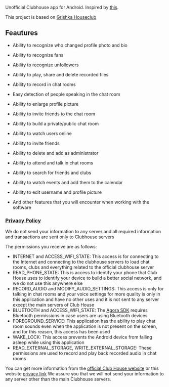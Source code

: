 Unofficial Clubhouse app for Android. Inspired by [this](https://github.com/stypr/clubhouse-py).

This project is based on [Grishka Houseclub](https://github.com/grishka/Houseclub)


## Feautures


* Ability to recognize who changed profile photo and bio

* Ability to recognize fans

* Ability to recognize unfollowers

* Ability to play, share and delete recorded files

* Ability to record in chat rooms

* Easy detection of people speaking in the chat room

* Ability to enlarge profile picture

* Ability to invite friends to the chat room

* Ability to build a private/public chat room

* Ability to watch users online

* Ability to invite friends

* Ability to delete and add as administrator

* Ability to attend and talk in chat rooms

* Ability to search for friends and clubs

* Ability to watch events and add them to the calendar

* Ability to edit username and profile picture

* And other features that you will encounter when working with the software





### [Privacy Policy](https://github.com/mrnadimi/GoldClubHouse/wiki/Privacy-Policy)

We do not send your information to any server and all required information and transactions are sent only to Clubhouse servers

The permissions you receive are as follows:

   * INTERNET and ACCESS_WIFI_STATE: This access is for connecting to the Internet and connecting to the clubhouse servers to load chat rooms, clubs and everything related to the official clubhouse server
   * READ_PHONE_STATE: This is access to identify your phone that Club House uses to identify your device to build a better social network, and we do not use this anywhere else
   * RECORD_AUDIO and MODIFY_AUDIO_SETTINGS: This access is only for talking in chat rooms and your voice settings for more quality is only in this application and have no other uses and it is not sent to any server except the main servers of Club House
   * BLUETOOTH and ACCESS_WIFI_STATE: The [Agora SDK](https://www.agora.io/en/) requires Bluetooth permissions in case users are using Bluetooth devices
   * FOREGROUND_SERVICE: This application has the ability to play chat room sounds even when the application is not present on the screen, and for this reason, this access has been used
   * WAKE_LOCK: This access prevents the Android device from falling asleep while using this application
   * READ_EXTERNAL_STORAGE, WRITE_EXTERNAL_STORAGE: These permissions are used to record and play back recorded audio in chat rooms

You can get more information from the [official Club House website](https://www.joinclubhouse.com/) or this website [privacy link](https://www.notion.so/Privacy-Policy-cd4b415950204a46819478b31f6ce14f)
We assure you that we will not send your information to any server other than the main Clubhouse servers.
